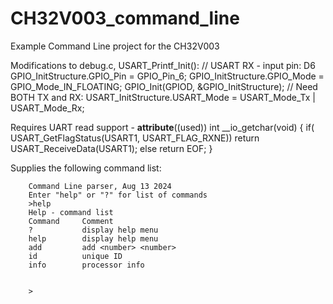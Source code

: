 # CH32V003_command_line

Example Command Line project for the CH32V003

Modifications to debug.c, USART_Printf_Init():
    // USART RX - input pin: D6
    GPIO_InitStructure.GPIO_Pin = GPIO_Pin_6;
    GPIO_InitStructure.GPIO_Mode = GPIO_Mode_IN_FLOATING;
    GPIO_Init(GPIOD, &GPIO_InitStructure);
    // Need BOTH TX and RX:
    USART_InitStructure.USART_Mode = USART_Mode_Tx | USART_Mode_Rx;

Requires UART read support - 
    __attribute__((used))
    int __io_getchar(void)
    {
        if( USART_GetFlagStatus(USART1, USART_FLAG_RXNE))
            return USART_ReceiveData(USART1);
        else
            return EOF;
    }


Supplies the following command list:

        Command Line parser, Aug 13 2024
        Enter "help" or "?" for list of commands
        >help
        Help - command list
        Command     Comment
        ?           display help menu
        help        display help menu
        add         add <number> <number>
        id          unique ID
        info        processor info
        
        
        >
